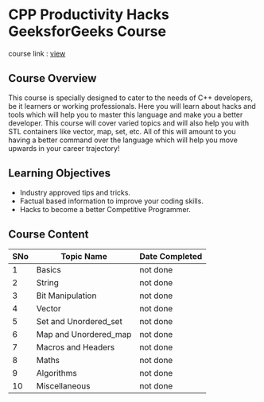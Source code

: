# CPP Productivity Hacks GeeksforGeeks Course

course link : [view](https://practice.geeksforgeeks.org/courses/CPP-Productivity-Hacks)

## Course Overview

This course is specially designed to cater to the needs of C++ developers, be it learners or working professionals. Here you will learn about hacks and tools which will help you to master this language and make you a better developer. This course will cover varied topics and will also help you with STL containers like vector, map, set, etc. All of this will amount to you having a better command over the language which will help you move upwards in your career trajectory!

## Learning Objectives

- Industry approved tips and tricks.
- Factual based information to improve your coding skills.
- Hacks to become a better Competitive Programmer.

## Course Content

SNo | Topic Name | Date Completed |
----|------------|----------------|
1 | Basics | not done |
2 | String | not done |
3 | Bit Manipulation | not done |
4 | Vector | not done |
5 | Set and Unordered_set | not done |
6 | Map and Unordered_map | not done |
7 | Macros and Headers | not done |
8 | Maths | not done |
9 | Algorithms | not done |
10 | Miscellaneous | not done |